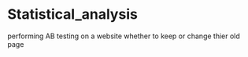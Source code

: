 # Statistical_analysis
 performing AB testing on a website whether to keep or change thier old page
